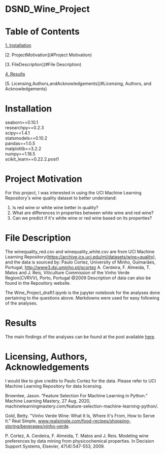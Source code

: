 # DSND_Wine_Project

# Table of Contents

[1. Installation](#Installation)

[2. ProjectMotivation](#Project Motivation)

[3. FileDescription](#File Description)

[4. Results](#Results)

[5. Licensing,Authors,andAcknowledgements](#Licensing, Authors, and Acknowledgements)

# Installation
seaborn==0.10.1  
researchpy==0.2.3  
scipy==1.4.1  
statsmodels==0.10.2  
pandas==1.0.5  
matplotlib==3.2.2  
numpy==1.18.5  
scikit_learn==0.22.2.post1  

# Project Motivation
For this project, I was interested in using the UCI Machine Learning Repository's wine quality dataset to better understand:
1. Is red wine or white wine better in quality?
2. What are differences in properties between white wine and red wine?
3. Can we predict if it's white wine or red wine based on its properties?

# File Description
The winequality_red.csv and winequality_white.csv are from UCI Machine Learning Repository(https://archive.ics.uci.edu/ml/datasets/wine+quality), and the data is sourced by:
Paulo Cortez, University of Minho, Guimarães, Portugal, http://www3.dsi.uminho.pt/pcortez
A. Cerdeira, F. Almeida, T. Matos and J. Reis, Viticulture Commission of the Vinho Verde Region(CVRVV), Porto, Portugal
@2009
Description of data can also be found in the Repository website.

The Wine_Project_draft1.ipynb is the jupyter notebook for the analyses done pertaining to the questions above. Markdowns were used for easy following of the analyses.

# Results
The main findings of the analyses can be found at the post available [here](https://medium.com/@chao_macau/understanding-your-favorite-wines-a63a6c240bf6). 

# Licensing, Authors, Acknowledgements
I would like to give credits to Paulo Cortez for the data. Please refer to UCI Machine Learning Repository for data licensing. 

Brownlee, Jason. “Feature Selection For Machine Learning in Python.” Machine Learning Mastery, 27 Aug. 2020, machinelearningmastery.com/feature-selection-machine-learning-python/.

Gold, Betty. "Vinho Verde Wine: What It Is, Where It's From, How to Serve It." Real Simple, www.realsimple.com/food-recipes/shopping-storing/beverages/vinho-verde.

P. Cortez, A. Cerdeira, F. Almeida, T. Matos and J. Reis. Modeling wine preferences by data mining from physicochemical properties. In Decision Support Systems, Elsevier, 47(4):547-553, 2009.
